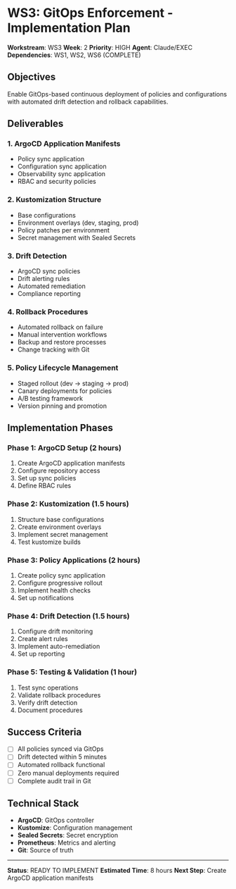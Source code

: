 # WS3: GitOps Enforcement - Implementation Plan

**Workstream**: WS3
**Week**: 2
**Priority**: HIGH
**Agent**: Claude/EXEC
**Dependencies**: WS1, WS2, WS6 (COMPLETE)

## Objectives

Enable GitOps-based continuous deployment of policies and configurations with automated drift detection and rollback capabilities.

## Deliverables

### 1. ArgoCD Application Manifests
- Policy sync application
- Configuration sync application
- Observability sync application
- RBAC and security policies

### 2. Kustomization Structure
- Base configurations
- Environment overlays (dev, staging, prod)
- Policy patches per environment
- Secret management with Sealed Secrets

### 3. Drift Detection
- ArgoCD sync policies
- Drift alerting rules
- Automated remediation
- Compliance reporting

### 4. Rollback Procedures
- Automated rollback on failure
- Manual intervention workflows
- Backup and restore processes
- Change tracking with Git

### 5. Policy Lifecycle Management
- Staged rollout (dev → staging → prod)
- Canary deployments for policies
- A/B testing framework
- Version pinning and promotion

## Implementation Phases

### Phase 1: ArgoCD Setup (2 hours)
1. Create ArgoCD application manifests
2. Configure repository access
3. Set up sync policies
4. Define RBAC rules

### Phase 2: Kustomization (1.5 hours)
1. Structure base configurations
2. Create environment overlays
3. Implement secret management
4. Test kustomize builds

### Phase 3: Policy Applications (2 hours)
1. Create policy sync application
2. Configure progressive rollout
3. Implement health checks
4. Set up notifications

### Phase 4: Drift Detection (1.5 hours)
1. Configure drift monitoring
2. Create alert rules
3. Implement auto-remediation
4. Set up reporting

### Phase 5: Testing & Validation (1 hour)
1. Test sync operations
2. Validate rollback procedures
3. Verify drift detection
4. Document procedures

## Success Criteria

- [ ] All policies synced via GitOps
- [ ] Drift detected within 5 minutes
- [ ] Automated rollback functional
- [ ] Zero manual deployments required
- [ ] Complete audit trail in Git

## Technical Stack

- **ArgoCD**: GitOps controller
- **Kustomize**: Configuration management
- **Sealed Secrets**: Secret encryption
- **Prometheus**: Metrics and alerting
- **Git**: Source of truth

---

**Status**: READY TO IMPLEMENT
**Estimated Time**: 8 hours
**Next Step**: Create ArgoCD application manifests
